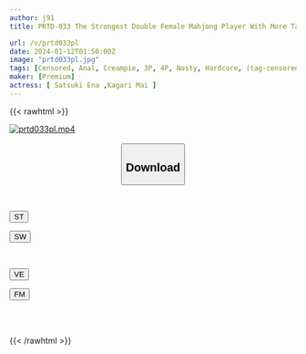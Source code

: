 ```yaml
---
author: j91
title: PRTD-033 The Strongest Double Female Mahjong Player With More Talent And Beauty Than A Man, Anal Creampie, Ryo, Ena Satsuki, Mai Hanakari

url: /v/prtd033pl
date: 2024-01-12T01:50:00Z
image: "prtd033pl.jpg"
tags: [Censored, Anal, Creampie, 3P, 4P, Nasty, Hardcore, (tag-censored)	]
maker: [Premium]
actress: [ Satsuki Ena ,Kagari Mai ]
---
```



{{< rawhtml >}}

<div class="video" data-videoid="GPrbDV9ZAVC1bWm">
    <a href="javascript:;">
        <img src="/v/prtd033pl/prtd033pl.jpg" width="WIDTH" height="HEIGHT" alt="prtd033pl.mp4" loading="lazy">
    </a>
</div>

<script type="text/javascript" src="https://j91.asia/asset/on-demand-st.js"></script>

<br>
  <link rel="stylesheet" href="https://j91.asia/asset/bs5.css">
  
  <center>
  <button class="btn btn-primary" type="button" data-bs-toggle="collapse" data-bs-target=".multi-collapse" aria-expanded="false" aria-controls="multiCollapseExample1 multiCollapseExample2"><h2>Download</h2></button></center>
</p>
<div class="row">
  <div class="col">
    <div class="collapse multi-collapse" id="multiCollapseExample1">
      <div class="card card-body">
	      	      <br>
<div class="buttons">  
<p><a href="https://streamtape.to/v/GPrbDV9ZAVC1bWm" target="_blank"><button class="btn-hover color-3"><i class="fa fa-download"></i> ST</button></a></p>
<p><a href="https://flaswish.com/n0kzenlrhv8c" target="_blank"><button class="btn-hover color-2"><i class="fa fa-download"></i> SW</button></a></p></div>
    </div>
  </div>
</div>
  <div class="col">
    <div class="collapse multi-collapse" id="multiCollapseExample2">
      <div class="card card-body">
	      <br>
<div class="buttons">
<p><a href="https://veev.to/d/22N1lGjyKue8dvvqXy2WZTx1NJIg7FGQt6UGOaI" target="_blank"><button class="btn-hover color-9"><i class="fa fa-download"></i> VE</button></a></p>
<p><a href="https://filemoon.sx/d/qzl3akh14obs" target="_blank"><button class="btn-hover color-8"><i class="fa fa-download"></i> FM</button></a></p></div>
<br><br>
      </div>
    </div>
  </div>
</div>

{{< /rawhtml >}}